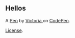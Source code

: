 Hellos
------


A [Pen](http://codepen.io/vperr007/pen/pRxmOj) by [Victoria ](http://codepen.io/vperr007) on [CodePen](http://codepen.io/).

[License](http://codepen.io/vperr007/pen/pRxmOj/license).